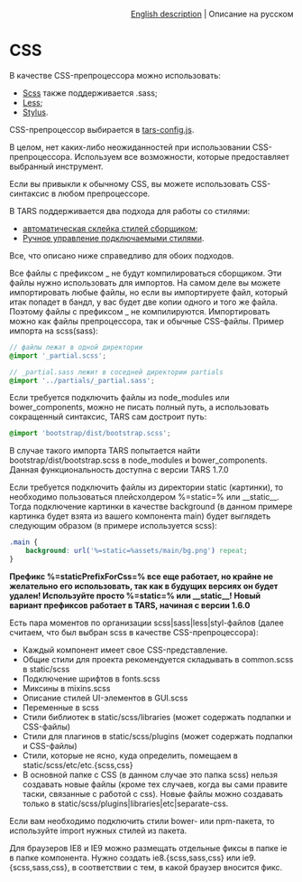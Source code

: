 <p align="right">
<a href="../en/css-processing.md">English description</a> | Описание на русском
</p>

# CSS

В качестве CSS-препроцессора можно использовать:
* [Scss](http://sass-lang.com) также поддерживается .sass;
* [Less](http://www.lesscss.org);
* [Stylus](http://learnboost.github.io/stylus).

CSS-препроцессор выбирается в [tars-config.js](options.md#csspreprocessor).

В целом, нет каких-либо неожиданностей при использовании CSS-препроцессора. Используем все возможности, которые предоставляет выбранный инструмент.

Если вы привыкли к обычному CSS, вы можете использовать CSS-синтаксис в любом препроцессоре.

В TARS поддерживается два подхода для работы со стилями:
* [автоматическая склейка стилей сборщиком](css-concat-processing.md);
* [Ручное управление подключаемыми стилями](css-manual-processing.md).

Все, что описано ниже справедливо для обоих подходов.

Все файлы с префиксом _ не будут компилироваться сборщиком. Эти файлы нужно использовать для импортов. На самом деле вы можете импортировать любые файлы, но если вы импортируете файл, который итак попадет в бандл, у вас будет две копии одного и того же файла. Поэтому файлы с префиксом _ не компилируются. Импортировать можно как файлы препроцессора, так и обычные CSS-файлы.
Пример импорта на scss(sass):

```scss
// файлы лежат в одной директории
@import '_partial.scss';

// _partial.sass лежит в соседней директории partials
@import '../partials/_partial.sass';
```

Если требуется подключить файлы из node_modules или bower_components, можно не писать полный путь, а использовать сокращенный синтаксис, TARS сам достроит путь:

```scss
@import 'bootstrap/dist/bootstrap.scss';
```

В случае такого импорта TARS попытается найти bootstrap/dist/bootstrap.scss в node_modules и bower_components. Данная функциональность доступна с версии TARS 1.7.0

Если требуется подключить файлы из директории static (картинки), то необходимо пользоваться плейсхолдером %=static=% или \_\_static\_\_. Тогда подключение картинки в качестве background (в данном примере картинка будет взята из вашего компонента main) будет выглядеть следующим образом (в примере используется scss):

```scss
.main {
    background: url('%=static=%assets/main/bg.png') repeat;
}
```

**Префикс %=staticPrefixForCss=% все еще работает, но крайне не желательно его использовать, так как в будущих версиях он будет удален! Используйте просто %=static=% или \_\_static\_\_! Новый вариант префиксов работает в TARS, начиная с версии 1.6.0**

Есть пара моментов по организации scss|sass|less|styl-файлов (далее считаем, что был выбран scss в качестве CSS-препроцессора):

* Каждый компонент имеет свое CSS-представление.
* Общие стили для проекта рекомендуется складывать в common.scss в static/scss
* Подключение шрифтов в fonts.scss
* Миксины в mixins.scss
* Описание стилей UI-элементов в GUI.scss
* Переменные в scss
* Стили библиотек в static/scss/libraries (может содержать подпапки и CSS-файлы)
* Стили для плагинов в static/scss/plugins (может содержать подпапки и CSS-файлы)
* Стили, которые не ясно, куда определить, помещаем в static/scss/etc/etc.{scss,css}
* В основной папке с CSS (в данном случае это папка scss) нельзя создавать новые файлы (кроме тех случаев, когда вы сами правите таски, связанные с работой с css). Новые файлы можно создавать только в static/scss/plugins|libraries|etc|separate-css.

Если вам необходимо подключить стили bower- или npm-пакета, то используйте import нужных стилей из пакета.

Для браузеров IE8 и IE9 можно размещать отдельные фиксы в папке ie в папке компонента. Нужно создать ie8.{scss,sass,css} или ie9.{scss,sass,css}, в соответствии с тем, в какой браузер вносится фикс.
